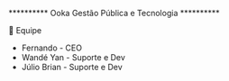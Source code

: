 ********** Ooka Gestão Pública e Tecnologia **********

👥 Equipe

- Fernando - CEO
- Wandé Yan - Suporte e Dev
- Júlio Brian - Suporte e Dev
